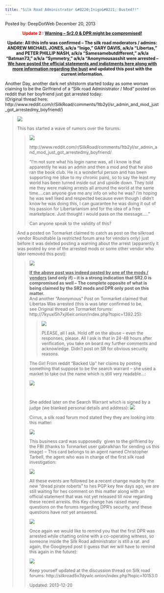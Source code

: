 ```yaml
---
title: "Silk Road Administrator &#8220;Inigo&#8221; Busted?!"
---
```


<span>Posted by: DeepDotWeb </span>
<span>December 20, 2013</span>

<p style="text-align: center;"><strong><span style="color: #ff0000;">Update 2 :</span> <a href="/2013/12/22/warning-silk-road-2-0-and-dpr-account-might-be-compromised/" target="_blank">Warning &#8211; Sr2.0 &amp; DPR might be compromised!</a></strong></p>
<p style="text-align: center;"><strong>Update: All this info was confirmed &#8211; The silk road moderators / admins: <strong>ANDREW MICHAEL JONES, a/k/a “Inigo,” GARY DAVIS, a/k/a “Libertas,” and PETER PHILLIP NASH, a/k/a “Samesamebutdifferent,” a/k/a “Batman73,” a/k/a “Symmetry,” a/k/a “Anonymousasshit</strong> were arrested &#8211; <a href="/2013/12/21/silk-road-adminsmods-ssbd-libertas-inigo-arrested/" target="_blank">We have posted the official statements and indictments here along with more information regarding the bust</a> and updated this post with the current information.<br />
</strong></p>
<p>Another Day, another dark net shitstorm started today as some woman claiming to be the Girlfriend of a &#8220;Silk road Administrator / Mod&#8221; posted on reddit that her boyfriend just got arrested today:<br />
    (Original thread here: http://www.reddit.com/r/SilkRoad/comments/1tb2yl/sr_admin_and_mod_just_got_arrestedmy_boyfriend/<strong></strong>)</p>
<blockquote><img src="https://G-I-R.github.io/deepdotweb/imgs/2013/12/princess.jpg" />

<p>This has started a wave of rumors over the forums:</p>
<blockquote><img src="https://G-I-R.github.io/deepdotweb/imgs/2013/12/inigoarrest.jpg" />

<p>http://www.reddit.com/r/SilkRoad/comments/1tb2yl/sr_admin_and_mod_just_got_arrestedmy_boyfriend/</p>
<p>&#8220;I&#8217;m not sure what his login name was, all i know is that apparently he was an admin and then a mod and that he also ran the book club. He is a wonderful person and has been supporting me (due to my chronic pain), so to say the least my world has been turned inside out and upside down. They told me they were making arrests all around the world at the same time&#8230;.can anyone give me any info on who he was? i&#8217;m hoping he was well liked and respected because even though i didn&#8217;t know he was doing this, I can guarantee he was doing it out of his passion for Libertarianism and for the idea of a free marketplace. Just thought i would pass on the message&#8230;..&#8221;</p>
<p>Can anyone speak to the validity of this?</p></blockquote>
<p>And a posted on Tormarket claimed to catch as post on the silkroad vendor Roundtable (a restricted forum area for vendors only) just before it was deleted posting a warning about the arrest (apparently it was posted by one of the arrested mods or some other vendor who later removed this post):</p>
<blockquote><img src="https://G-I-R.github.io/deepdotweb/imgs/2013/12/vrt.jpg" />

<p><strong><span style="text-decoration: underline;">If the above post was indeed posted by one of the mods / vendors</span> (and only if) &#8211; it is a strong indication that SR2.0 is compromised as well &#8211; The complete opposite of what is being claimed by the SR2 mods and DPR only post on this matter.</strong><br />
    And another &#8220;Anonymous&#8221; Post on Tormarket claimed that Libertas Was arrested (this is was later confirmed to be, see Original thread on Tormarket forums: http://7kyuxl5h7xjl6eir.onion/index.php?topic=1392.25):</p>
<blockquote><img src="https://G-I-R.github.io/deepdotweb/imgs/2013/12/libertas.jpg" />

<p>PLEASE, all I ask. Hold off on the abuse &#8211; even the responses, please. All I ask is that in 24-48 hours after verification, you take on board my further comments and acknowledge. Didn&#8217;t post on SR for obvious security reasons.</p></blockquote>
<p>The Girl From reddit &#8220;Backed Up&#8221; her claims by posting something that suppose to be the search warrant &#8211; she used a market to take out the name which is still very readable&#8230;:</p>
<img src="https://G-I-R.github.io/deepdotweb/imgs/2013/12/warrant1.jpg" />

<p>&nbsp;</p>
<p>She added later on the Search Warrant which is signed by a judge (we blanked personal details and address):

<img src="https://G-I-R.github.io/deepdotweb/imgs/2013/12/search-warrant-noadd.png"/>
<p>Cirrus, a silk road forum mod stated they they are looking into this matter:</p>
<img src="https://G-I-R.github.io/deepdotweb/imgs/2013/12/cirrus.jpg" />

<p>This business card was supposedly  given to the girlfriend by the FBI (thanks to Tormarket user gabralkhan for sending us this image) &#8211; This card belongs to an agent named Christopher Tarbell, the agent who was in charge of the first silk road investigation:</p>
<img src="https://G-I-R.github.io/deepdotweb/imgs/2013/12/card.png" />

<p>All these events are followed be a recent change made by the new &#8220;dread pirate roberts&#8221; to hes PGP key few days ago, we are still waiting for hes comment on this matter along with an official statement that was not yet released till now regarding these recent arrests. this Key change has raised many questions on the forums regarding DPR&#8217;s security, and these questions have not yet answered.</p>
<img src="https://G-I-R.github.io/deepdotweb/imgs/2013/12/dprpgp.jpg" />

<p>Once again we would like to remind you that the first DPR was arrested while chatting online with a co-operating witness, so someone inside the Silk Road administrator is still a rat. and again, the Googleyed post (i guess that we will have to remind this again in the future):</p>
<img src="https://G-I-R.github.io/deepdotweb/imgs/2013/12/googleyed1.jpg" />

<p>Keep yourself updated at the discussion thread on Silk road forums: http://silkroad5v7dywlc.onion/index.php?topic=10153.0</p>


Updated: 2013-12-20